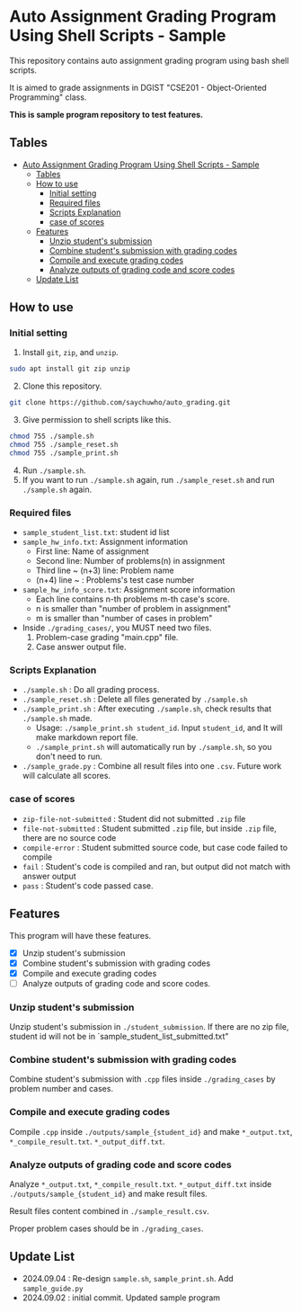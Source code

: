 # Auto Assignment Grading Program Using Shell Scripts - Sample

This repository contains auto assignment grading program using bash shell scripts.

It is aimed to grade assignments in DGIST "CSE201 - Object-Oriented Programming" class.

**This is sample program repository to test features.**

## Tables

- [Auto Assignment Grading Program Using Shell Scripts - Sample](#auto-assignment-grading-program-using-shell-scripts---sample)
  - [Tables](#tables)
  - [How to use](#how-to-use)
    - [Initial setting](#initial-setting)
    - [Required files](#required-files)
    - [Scripts Explanation](#scripts-explanation)
    - [case of scores](#case-of-scores)
  - [Features](#features)
    - [Unzip student's submission](#unzip-students-submission)
    - [Combine student's submission with grading codes](#combine-students-submission-with-grading-codes)
    - [Compile and execute grading codes](#compile-and-execute-grading-codes)
    - [Analyze outputs of grading code and score codes](#analyze-outputs-of-grading-code-and-score-codes)
  - [Update List](#update-list)

## How to use

### Initial setting

1. Install `git`, `zip`, and `unzip`.
```bash
sudo apt install git zip unzip
```
2. Clone this repository.
```bash
git clone https://github.com/saychuwho/auto_grading.git
```
3. Give permission to shell scripts like this.
```bash
chmod 755 ./sample.sh
chmod 755 ./sample_reset.sh
chmod 755 ./sample_print.sh
```
4. Run `./sample.sh`. 
5. If you want to run `./sample.sh` again, run `./sample_reset.sh` and run `./sample.sh` again.

### Required files

- `sample_student_list.txt`: student id list
- `sample_hw_info.txt`: Assignment information
  - First line: Name of assignment
  - Second line: Number of problems(n) in assignment
  - Third line ~ (n+3) line: Problem name
  - (n+4) line ~ : Problems's test case number
- `sample_hw_info_score.txt`: Assignment score information
  - Each line contains n-th problems m-th case's score.
  - n is smaller than "number of problem in assignment"
  - m is smaller than "number of cases in problem"
- Inside `./grading_cases/`, you MUST need two files.
  1. Problem-case grading "main.cpp" file.
  2. Case answer output file.

### Scripts Explanation

- `./sample.sh` : Do all grading process.
- `./sample_reset.sh` : Delete all files generated by `./sample.sh`
- `./sample_print.sh` : After executing `./sample.sh`, check results that `./sample.sh` made.
  - Usage: `./sample_print.sh student_id`. Input `student_id`, and It will make markdown report file.
  - `./sample_print.sh` will automatically run by `./sample.sh`, so you don't need to run.
- `./sample_grade.py` : Combine all result files into one `.csv`. Future work will calculate all scores.
  
  
### case of scores
- `zip-file-not-submitted` : Student did not submitted `.zip` file
- `file-not-submitted` : Student submitted `.zip` file, but inside `.zip` file, there are no source code
- `compile-error` : Student submitted source code, but case code failed to compile
- `fail` : Student's code is compiled and ran, but output did not match with answer output
- `pass` : Student's code passed case. 

## Features

This program will have these features.

- [x] Unzip student's submission
- [x] Combine student's submission with grading codes
- [x] Compile and execute grading codes
- [ ] Analyze outputs of grading code and score codes.

### Unzip student's submission

Unzip student's submission in `./student_submission`. If there are no zip file, student id will not be in `sample_student_list_submitted.txt"

### Combine student's submission with grading codes

Combine student's submission with `.cpp` files inside `./grading_cases` by problem number and cases.

### Compile and execute grading codes

Compile `.cpp` inside `./outputs/sample_{student_id}` and make `*_output.txt`, `*_compile_result.txt`. `*_output_diff.txt`.

### Analyze outputs of grading code and score codes

Analyze `*_output.txt`, `*_compile_result.txt`. `*_output_diff.txt` inside `./outputs/sample_{student_id}` and make result files. 

Result files content combined in `./sample_result.csv`.

Proper problem cases should be in `./grading_cases`.

## Update List

- 2024.09.04 : Re-design `sample.sh`, `sample_print.sh`. Add `sample_guide.py`
- 2024.09.02 : initial commit. Updated sample program